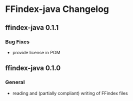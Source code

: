 # FFindex-java Changelog

ffindex-java 0.1.1
-------------
### Bug Fixes
- provide license in POM

ffindex-java 0.1.0
-------------
### General
- reading and (partially compliant) writing of FFindex files